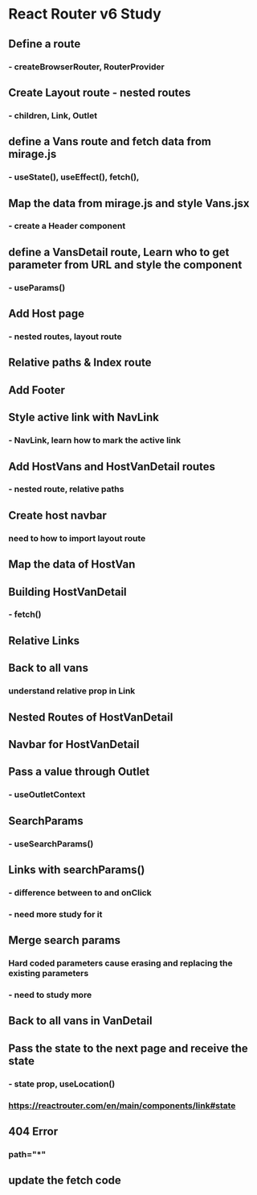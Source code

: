 # React Router v6 Study

## Define a route

### - createBrowserRouter, RouterProvider

## Create Layout route - nested routes

### - children, Link, Outlet

## define a Vans route and fetch data from mirage.js

### - useState(), useEffect(), fetch(),

## Map the data from mirage.js and style Vans.jsx

### - create a Header component

## define a VansDetail route, Learn who to get parameter from URL and style the component

### - useParams()

## Add Host page

### - nested routes, layout route

## Relative paths & Index route

## Add Footer

## Style active link with NavLink

### - NavLink, learn how to mark the active link

## Add HostVans and HostVanDetail routes

### - nested route, relative paths

## Create host navbar

### need to how to import layout route

## Map the data of HostVan

## Building HostVanDetail

### - fetch()

## Relative Links

## Back to all vans

### understand relative prop in Link

## Nested Routes of HostVanDetail

## Navbar for HostVanDetail

## Pass a value through Outlet

### - useOutletContext

## SearchParams

### - useSearchParams()

## Links with searchParams()

### - difference between to and onClick

### - need more study for it

## Merge search params

### Hard coded parameters cause erasing and replacing the existing parameters

### - need to study more

## Back to all vans in VanDetail

## Pass the state to the next page and receive the state

### - state prop, useLocation()

### https://reactrouter.com/en/main/components/link#state

## 404 Error

### path="\*"

## update the fetch code 
